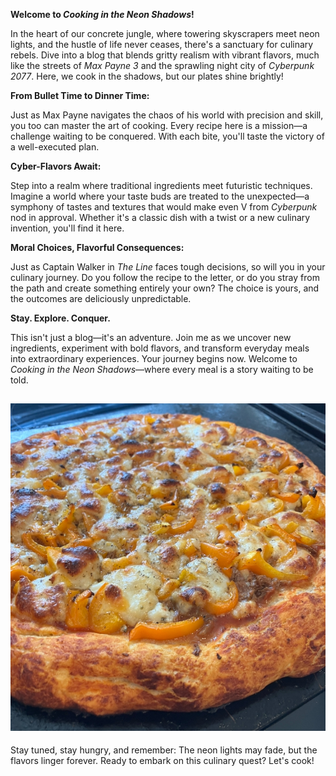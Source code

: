 **Welcome to *Cooking in the Neon Shadows*!**

In the heart of our concrete jungle, where towering skyscrapers meet neon lights, and the hustle of life never ceases, there's a sanctuary for culinary rebels. Dive into a blog that blends gritty realism with vibrant flavors, much like the streets of *Max Payne 3* and the sprawling night city of *Cyberpunk 2077*. Here, we cook in the shadows, but our plates shine brightly!

**From Bullet Time to Dinner Time:**

Just as Max Payne navigates the chaos of his world with precision and skill, you too can master the art of cooking. Every recipe here is a mission—a challenge waiting to be conquered. With each bite, you'll taste the victory of a well-executed plan.

**Cyber-Flavors Await:**

Step into a realm where traditional ingredients meet futuristic techniques. Imagine a world where your taste buds are treated to the unexpected—a symphony of tastes and textures that would make even V from *Cyberpunk* nod in approval. Whether it's a classic dish with a twist or a new culinary invention, you'll find it here.

**Moral Choices, Flavorful Consequences:**

Just as Captain Walker in *The Line* faces tough decisions, so will you in your culinary journey. Do you follow the recipe to the letter, or do you stray from the path and create something entirely your own? The choice is yours, and the outcomes are deliciously unpredictable.

**Stay. Explore. Conquer.**

This isn't just a blog—it's an adventure. Join me as we uncover new ingredients, experiment with bold flavors, and transform everyday meals into extraordinary experiences. Your journey begins now. Welcome to *Cooking in the Neon Shadows*—where every meal is a story waiting to be told.

![Description of image](website/images/IMG_5078.jpg)
---

Stay tuned, stay hungry, and remember: The neon lights may fade, but the flavors linger forever. Ready to embark on this culinary quest? Let's cook!
